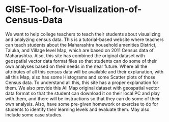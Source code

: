 # GISE-Tool-for-Visualization-of-Census-Data
We want to help college teachers to teach their students about visualizing and analyzing census data. This is a tutorial-based website where teachers can teach students about the Maharashtra household amenities District, Taluka, and Village level Map, which are based on 2011 Census data of Maharashtra. Also, this site has combined the original dataset with geospatial vector data format files so that students can do some of their own analyses based on their needs in the near future. Where all the attributes of all this census data will be available and their explanation, with all this Map, also has some Histograms and some Scatter plots of those Census data. To understand all this, this site has a proper explanation for them. We also provide this All Map original dataset with geospatial vector data format so that the student can download it on their local PC and play with them, and there will be instructions so that they can do some of their own analysis. Also, have some pre-given homework or exercise to do for students to identify their learning levels and evaluate them. May also include some case studies.
